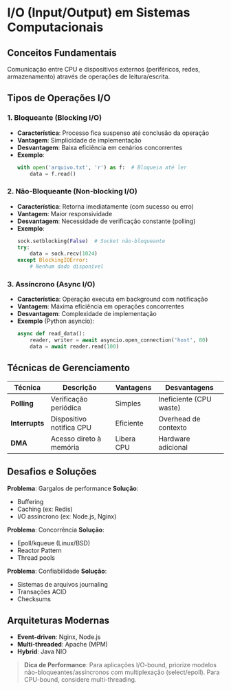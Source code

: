 # I/O (Input/Output) em Sistemas Computacionais

## Conceitos Fundamentais

Comunicação entre CPU e dispositivos externos (periféricos, redes, armazenamento) através de operações de leitura/escrita.

## Tipos de Operações I/O

### 1. Bloqueante (Blocking I/O)

- **Característica**: Processo fica suspenso até conclusão da operação
- **Vantagem**: Simplicidade de implementação
- **Desvantagem**: Baixa eficiência em cenários concorrentes
- **Exemplo**:
  ```python
  with open('arquivo.txt', 'r') as f:  # Bloqueia até ler
      data = f.read()
  ```

### 2. Não-Bloqueante (Non-blocking I/O)

- **Característica**: Retorna imediatamente (com sucesso ou erro)
- **Vantagem**: Maior responsividade
- **Desvantagem**: Necessidade de verificação constante (polling)
- **Exemplo**:
  ```python
  sock.setblocking(False)  # Socket não-bloqueante
  try:
      data = sock.recv(1024)
  except BlockingIOError:
      # Nenhum dado disponível
  ```

### 3. Assíncrono (Async I/O)

- **Característica**: Operação executa em background com notificação
- **Vantagem**: Máxima eficiência em operações concorrentes
- **Desvantagem**: Complexidade de implementação
- **Exemplo** (Python asyncio):
  ```python
  async def read_data():
      reader, writer = await asyncio.open_connection('host', 80)
      data = await reader.read(100)
  ```

## Técnicas de Gerenciamento

| Técnica        | Descrição                | Vantagens  | Desvantagens            |
| -------------- | ------------------------ | ---------- | ----------------------- |
| **Polling**    | Verificação periódica    | Simples    | Ineficiente (CPU waste) |
| **Interrupts** | Dispositivo notifica CPU | Eficiente  | Overhead de contexto    |
| **DMA**        | Acesso direto à memória  | Libera CPU | Hardware adicional      |

## Desafios e Soluções

**Problema**: Gargalos de performance
**Solução**:

- Buffering
- Caching (ex: Redis)
- I/O assíncrono (ex: Node.js, Nginx)

**Problema**: Concorrência
**Solução**:

- Epoll/kqueue (Linux/BSD)
- Reactor Pattern
- Thread pools

**Problema**: Confiabilidade
**Solução**:

- Sistemas de arquivos journaling
- Transações ACID
- Checksums

## Arquiteturas Modernas

- **Event-driven**: Nginx, Node.js
- **Multi-threaded**: Apache (MPM)
- **Hybrid**: Java NIO

> **Dica de Performance**: Para aplicações I/O-bound, priorize modelos não-bloqueantes/assíncronos com multiplexação (select/epoll). Para CPU-bound, considere multi-threading.
